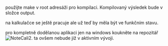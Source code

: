 použijte make v root adresáži pro kompilaci. Kompilovaný výsledek bude v složce output.

na kalkulačce se ještě pracuje ale už teď by měla být ve funkčním stavu.

pro kompletně dodělanou aplikaci jen na windows koukněte na repozitář ![NoteCali2](https://github.com/Tolomaj/NoteCali/tree/withControler). ta ovšem nebude již v aktivním vývoji.

